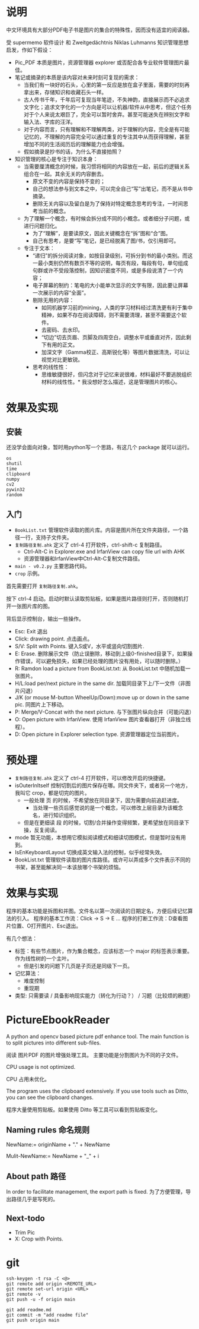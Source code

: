 # 说明
中文环境具有大部分PDF电子书是图片的集合的特殊性，因而没有适宜的阅读器。

受 supermemo 软件设计 和 Zweitgedächtnis Niklas Luhmanns 知识管理思想启发，作如下假设：

- Pic_PDF 本质是图片，资源管理器 explorer 或否配合各专业软件管理图片最佳。
- 笔记或摘录的本质是该内容对未来时刻可复现的需求：
  - 当我们有一块好的石头，心里的第一反应是放在盒子里面，需要的时刻再拿出来，存储知识和收藏石头一样。
  - 古人传书千年，千年后可复现当年笔迹，不失神韵，直接展示而不必追求文字化；追求文字化的一个方向是可以让机器/软件从中思考，但这个任务对于个人来说太艰巨了，完全可以暂时舍弃。甚至可能迷失在辨别文字和输入法、字库的汪洋。
  - 对于内容而言，只有理解和不理解两类，对于理解的内容，完全是有可能记忆的，不理解的内容完全可以通过重复的专注其中从而获得理解，甚至增加不同的生活阅历后的理解能力也会增强。
  - 假如摘录是抄书的话，为什么不直接拍照？
- 知识管理的核心是专注于知识本身：
  - 当需要厘清概念的时候，我习惯将相同的内容放在一起，前后的逻辑关系组合在一起。其余无关的内容删去。
    - 原文不变的内容是保持不变的；
	- 自己的想法参与到文本之中，可以完全自己“写”出笔记，而不是从书中摘录。
	- 删除无关内容以及留白是为了保持对特定概念思考的专注，一时间思考当前的概念。
  - 为了理解一个概念，有时候会拆分成不同的小概念。或者细分子问题，或进行问题归化。
    - 为了“理解”，是要读原文，因此关键概念在“拆”图和“合”图。
    - 自己有思考，是要“写”笔记，是已经脱离了图/书，仅引用即可。
  - 专注于文本：
    - “递归”的拆分阅读对象，如按目录级别，可拆分到书的最小类别。而这一最小类别仍然有数页不等的说明，每页有段，每段有句，单句组成句群或许不受段落控制，因知识密度不同，或是多段说清了一个内容；
	- 电子屏幕的制约：笔电的大小能单次显示的文字有限，因此要让屏幕一次展示的内容“全面”。
	- 剔除无用的内容：
	  - 如同机器学习前的mining，人类的学习材料经过清洗更有利于集中精神，如果不存在阅读障碍，则不需要清理，甚至不需要这个软件。
	  - 去密码、去水印。
	  - “切边”切去页眉、页脚及四周空白，调整水平或垂直对齐，因此剩下有用的正文。
	  - 加深文字（Gamma校正、高斯锐化等）等图片数据清洗，可以让视觉对比更敏锐。
    - 思考的线性性：
      - 思维敏捷很好，但闪念对于记忆来说很难，材料最好不要逃脱组织材料的线性性。* 我没想好怎么描述，这是管理图片的核心。

# 效果及实现

## 安装
还没学会面向对象，暂时用python写一个思路，有这几个 package 就可以运行。
```
os
shutil
time
clipboard
numpy
cv2
pywin32 
random
```

## 入门
- `BookList.txt` 管理软件读取的图片库。内容是图片所在文件夹路径，一个路径一行，支持子文件夹。
- `复制路径复制.ahk` 定义了 ctrl-4 打开软件，ctrl-shift-c 复制路径。
  - Ctrl-Alt-C in Explorer.exe and IrfanView can copy file url with AHK
  - 资源管理器和IrfanView中Ctrl-Alt-C复制文件路径。
- `main - v0.2.py` 主要思路代码。
- `crop` 示例。

首先需要打开 `复制路径复制.ahk`。

按下 ctrl-4 启动。启动时默认读取剪贴板，如果是图片路径则打开，否则随机打开一张图片库的图。

背后显示控制台，输出一些操作。

- Esc: Exit 退出
- Click: drawing point. 点击画点。
- S/V: Split with Points. 键入S或V，水平或竖向切割图片.
- E: Erase. 删除展示文件（防止误删除，移动到上级0-finished目录下，如果操作错误，可以避免损失，如果已经处理的图片没有用处，可以随时删除。）
- R: Ramdon load a picture from BookList.txt: 从 BookList.txt 中随机加载一张图片。
- H/L:load per/next picture in the same dir. 加载同目录下上/下一文件（非图片闪退）
- J/K (or mouse M-button WheelUp/Down):move up or down in the same pic. 同图片上下移动。
- P: Merge/V-Concat with the next picture. 与下张图片纵向合并（可能闪退）
- O: Open picture with IrfanView. 使用 IrfanView 图片查看器打开（非独立线程）。
- D: Open picture in Explorer selection type. 资源管理器定位当前图片。

# 预处理
- `复制路径复制.ahk` 定义了 ctrl-4 打开软件，可以修改开启的快捷键。
- isOuterInItself 控制切割后的图片保存在哪。同文件夹下，或者另一个地方，我叫它 crop，都是切完的图片。
  - 一般处理 页 的时候，不希望放在同目录下，因为需要向前追赶进度。
    - 当处理一些页后感觉说的是一个概念，可以修改上层目录为该概念名，进行知识组织。
  - 但是在更细读 段 的时候，切割/合并操作变得频繁，更希望放在同目录下操，反复阅读。
- mode 暂无功能，本想用它模拟阅读模式和细读切图模式，但是暂时没有用到。
- IsEnKeyboardLayout 切换成英文输入法的控制，似乎经常失效。
- BookList.txt 管理软件读取的图片库路径。或许可以弄成多个文件表示不同的书架，甚至能解决同一本该放哪个书架的烦恼。




# 效果与实现
程序的基本功能是拆图和并图。文件名以第一次阅读的日期定名，方便后续记忆算法的引入。
程序的基本工作流：Click -> S -> E ...
程序的打断工作流：D查看图片位置、O打开图片、Esc退出。

有几个想法：
- 标签：有些节点图片，作为集合概念，应该标志一个 major 的标签表示重要。作为线性树的一个主叶。
  - 但是引发的问题下几页是子页还是同级下一页。
- 记忆算法：
  - 难度控制
  - 重现期
- 类型: 只需要读 / 具备影响现实能力（转化为行动？） / 习题（比较烦的刷题）


# PictureEbookReader
A python and opencv based picture pdf enhance tool. The main function is to split pictures into different sub-files.

阅读 图片PDF 的图片增强处理工具。 主要功能是分割图片为不同的子文件。

CPU usage is not optimized.

CPU 占用未优化。

The program uses the clipboard extensively. If you use tools such as Ditto, you can see the clipboard changes.

程序大量使用剪贴板。如果使用 Ditto 等工具可以看到剪贴板变化。

## Naming rules 命名规则
NewName:= originName + "." + NewName 

Mulit-NewName:= NewName + "_" + i 

## About path 路径
In order to facilitate management, the export path is fixed.
为了方便管理，导出路径几乎是写死的。

## Next-todo
- Trim Pic
- X: Crop with Points.

# git
```
ssh-keygen -t rsa -C <@>
git remote add origin <REMOTE_URL>
git remote set-url origin <URL>
git remote -v
git push -u -f origin main

git add readme.md
git commit -m "add readme file"
git push origin main
```
